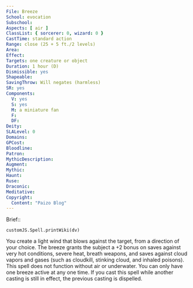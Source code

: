 ```yaml
---
File: Breeze
School: evocation
Subschool: 
Aspects: [ air ]
ClassList: { sorcerer: 0, wizard: 0 }
CastTime: standard action
Range: close (25 + 5 ft./2 levels)
Area: 
Effect: 
Targets: one creature or object
Duration: 1 hour (D)
Dismissible: yes
Shapeable: 
SavingThrow: Will negates (harmless)
SR: yes
Components:
  V: yes
  S: yes
  M: a miniature fan
  F: 
  DF: 
Deity: 
SLALevel: 0
Domains: 
GPCost: 
Bloodline: 
Patron: 
MythicDescription: 
Augment: 
Mythic: 
Haunt: 
Ruse: 
Draconic: 
Meditative: 
Copyright:
  Content: "Paizo Blog"
---
```

Brief:: 

```dataviewjs
customJS.Spell.printWiki(dv)
```

You create a light wind that blows against the target, from a direction of your choice. The breeze grants the subject a +2 bonus on saves against very hot conditions, severe heat, breath weapons, and saves against cloud vapors and gases (such as cloudkill, stinking cloud, and inhaled poisons). This spell does not function without air or underwater.  You can only have one breeze active at any one time. If you cast this spell while another casting is still in effect, the previous casting is dispelled.
